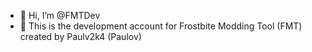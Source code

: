 - 👋 Hi, I’m @FMTDev
- 👀 This is the development account for Frostbite Modding Tool (FMT) created by Paulv2k4 (Paulov)

<!---
FMTDev/FMTDev is a ✨ special ✨ repository because its `README.md` (this file) appears on your GitHub profile.
You can click the Preview link to take a look at your changes.
--->
